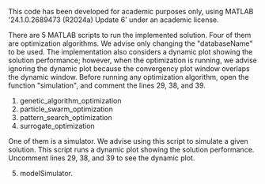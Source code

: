 This code has been developed for academic purposes only, using MATLAB '24.1.0.2689473 (R2024a) Update 6' under an academic license.

There are 5 MATLAB scripts to run the implemented solution.
Four of them are optimization algorithms. We advise only changing the "databaseName" to be used. The implementation also considers a dynamic plot showing the solution performance; however, when the optimization is running, we advise ignoring the dynamic plot because the convergency plot window overlaps the dynamic window.
Before running any optimization algorithm, open the function "simulation", and comment the lines 29, 38, and 39.

1. genetic_algorithm_optimization
2. particle_swarm_optimization
3. pattern_search_optimization
4. surrogate_optimization


One of them is a simulator. We advise using this script to simulate a given solution. This script runs a dynamic plot showing the solution performance. Uncomment lines 29, 38, and 39 to see the dynamic plot.

5. modelSimulator.
